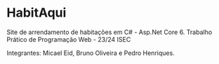 # HabitAqui

Site de arrendamento de habitações em C# - Asp.Net Core 6.
Trabalho Prático de Programação Web - 23/24 ISEC

Integrantes: Micael Eid, Bruno Oliveira e Pedro Henriques.
